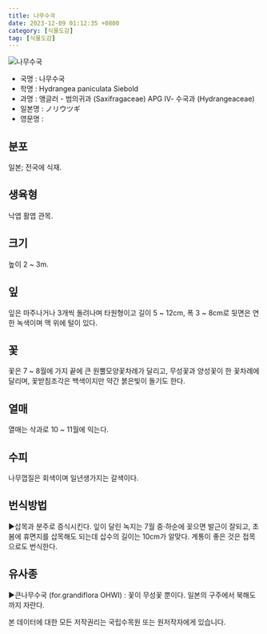 ```yaml
---
title: 나무수국
date: 2023-12-09 01:12:35 +0800
category: [식물도감]
tag: [식물도감]
---
```




![나무수국](/fileUpload/plants/basic/Saxifragaceae/Hydrangea/15609/1_th2.JPG)
- 국명 : 나무수국
- 학명 : Hydrangea paniculata Siebold
- 과명 : 앵글러 - 범의귀과 (Saxifragaceae) APG Ⅳ- 수국과 (Hydrangeaceae)
- 일본명 : ノリウツギ
- 영문명 : 


## 분포
일본; 전국에 식재.
## 생육형
낙엽 활엽 관목.
## 크기
높이 2 ~ 3m.
## 잎
잎은 마주나거나 3개씩 돌려나며 타원형이고 길이 5 ~ 12cm, 폭 3 ~ 8cm로 뒷면은 연한 녹색이며 맥 위에 털이 있다.
## 꽃
꽃은 7 ~ 8월에 가지 끝에 큰 원뿔모양꽃차례가 달리고, 무성꽃과 양성꽃이 한 꽃차례에 달리며, 꽃받침조각은 백색이지만 약간 붉은빛이 돌기도 한다.
## 열매
열매는 삭과로 10 ~ 11월에 익는다.
## 수피
나무껍질은 회색이며 일년생가지는 갈색이다.
## 번식방법
▶삽목과 분주로 증식시킨다. 잎이 달린 녹지는 7월 중·하순에 꽂으면 발근이 잘되고, 초봄에 휴면지를 삽목해도 되는데 삽수의 길이는 10cm가 알맞다. 계통이 좋은 것은 접목으로도 번식한다.
## 유사종
▶큰나무수국 (for.grandiflora OHWI) : 꽃이 무성꽃 뿐이다. 일본의 구주에서 북해도까지 자란다.






본 데이터에 대한 모든 저작권리는 국립수목원 또는 원저작자에게 있습니다.
